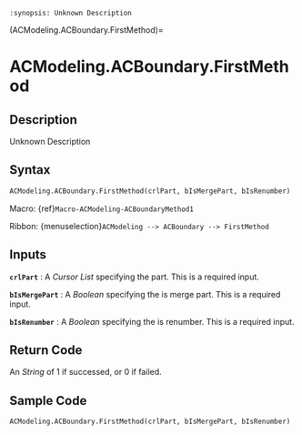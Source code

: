 ```{module} ACModeling.ACBoundary.FirstMethod()
:synopsis: Unknown Description
```

(ACModeling.ACBoundary.FirstMethod)=

# ACModeling.ACBoundary.FirstMethod

## Description

Unknown Description

## Syntax

```python
ACModeling.ACBoundary.FirstMethod(crlPart, bIsMergePart, bIsRenumber)
```

Macro: {ref}`Macro-ACModeling-ACBoundaryMethod1`

Ribbon: {menuselection}`ACModeling --> ACBoundary --> FirstMethod`

## Inputs

**`crlPart`**
: A _Cursor List_ specifying the part. This is a required input.

**`bIsMergePart`**
: A _Boolean_ specifying the is merge part. This is a required input.

**`bIsRenumber`**
: A _Boolean_ specifying the is renumber. This is a required input.

## Return Code

An _String_ of 1 if successed, or 0 if failed.

## Sample Code

```python
ACModeling.ACBoundary.FirstMethod(crlPart, bIsMergePart, bIsRenumber)
```
